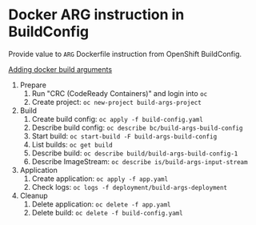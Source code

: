 # Docker ARG instruction in BuildConfig

Provide value to `ARG` Dockerfile instruction from OpenShift BuildConfig.

[Adding docker build arguments](https://docs.openshift.com/container-platform/4.8/cicd/builds/build-strategies.html#builds-strategy-docker-build-argsuments_build-strategies)

1. Prepare
   1. Run "CRC (CodeReady Containers)" and login into `oc`
   1. Create project: `oc new-project build-args-project`
1. Build
   1. Create build config: `oc apply -f build-config.yaml`
   1. Describe build config: `oc describe bc/build-args-build-config`
   1. Start build: `oc start-build -F build-args-build-config`
   1. List builds: `oc get build`
   1. Describe build: `oc describe build/build-args-build-config-1`
   1. Describe ImageStream: `oc describe is/build-args-input-stream`
1. Application
   1. Create application: `oc apply -f app.yaml`
   1. Check logs: `oc logs -f deployment/build-args-deployment`
1. Cleanup
   1. Delete application: `oc delete -f app.yaml`
   1. Delete build: `oc delete -f build-config.yaml`
